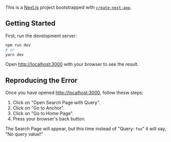 This is a [Next.js](https://nextjs.org/) project bootstrapped with [`create-next-app`](https://github.com/vercel/next.js/tree/canary/packages/create-next-app).

## Getting Started

First, run the development server:

```bash
npm run dev
# or
yarn dev
```

Open [http://localhost:3000](http://localhost:3000) with your browser to see the result.

## Reproducing the Error

Once you have opened [http://localhost:3000](http://localhost:3000), follow thesw steps:

1. Click on "Open Search Page with Query".
2. Click on "Go to Anchor".
3. Click on "Go to Home Page".
4. Press your browser's back button.

The Search Page will appear, but this time instead of "Query: `foo`" it will say, "No query value!"
